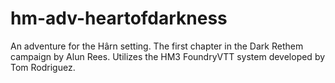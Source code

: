 # hm-adv-heartofdarkness
An adventure for the Hârn setting.  The first chapter in the Dark Rethem campaign by Alun Rees.  Utilizes the HM3 FoundryVTT system developed by Tom Rodriguez.
